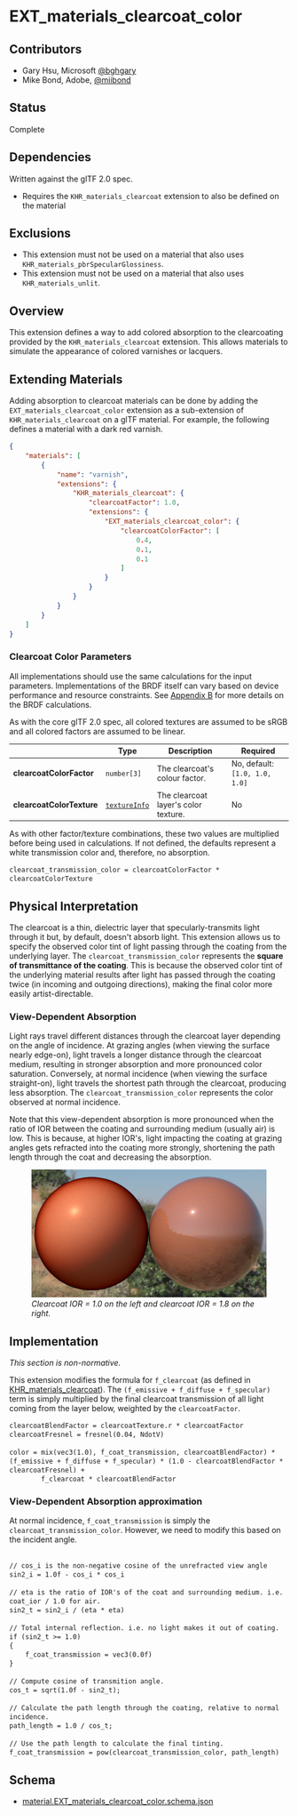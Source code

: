 # EXT\_materials\_clearcoat\_color

## Contributors

* Gary Hsu, Microsoft [@bghgary](https://twitter.com/bghgary)
* Mike Bond, Adobe, [@miibond](https://github.com/MiiBond)

## Status

Complete

## Dependencies

Written against the glTF 2.0 spec.
* Requires the `KHR_materials_clearcoat` extension to also be defined on the material

## Exclusions

* This extension must not be used on a material that also uses `KHR_materials_pbrSpecularGlossiness`.
* This extension must not be used on a material that also uses `KHR_materials_unlit`.

## Overview

This extension defines a way to add colored absorption to the clearcoating provided by the `KHR_materials_clearcoat` extension. This allows materials to simulate the appearance of colored varnishes or lacquers.

## Extending Materials

Adding absorption to clearcoat materials can be done by adding the `EXT_materials_clearcoat_color` extension as a sub-extension of `KHR_materials_clearcoat` on a glTF material.  For example, the following defines a material with a dark red varnish.

```json
{
    "materials": [
        {
            "name": "varnish",
            "extensions": {
                "KHR_materials_clearcoat": {
                    "clearcoatFactor": 1.0,
                    "extensions": {
                        "EXT_materials_clearcoat_color": {
                            "clearcoatColorFactor": [
                                0.4,
                                0.1,
                                0.1
                            ]
                        }
                    }
                }
            }
        }
    ]
}
```

### Clearcoat Color Parameters

All implementations should use the same calculations for the input parameters. Implementations of the BRDF itself can vary based on device performance and resource constraints. See [Appendix B](https://registry.khronos.org/glTF/specs/2.0/glTF-2.0.html#appendix-b-brdf-implementation) for more details on the BRDF calculations.

As with the core glTF 2.0 spec, all colored textures are assumed to be sRGB and all colored factors are assumed to be linear.

|                                  | Type                                                                            | Description                            | Required             |
|----------------------------------|---------------------------------------------------------------------------------|----------------------------------------|----------------------|
|**clearcoatColorFactor**    | `number[3]`                                                                                       | The clearcoat's colour factor.  | No, default: `[1.0, 1.0, 1.0]`   |
|**clearcoatColorTexture**   | [`textureInfo`](https://registry.khronos.org/glTF/specs/2.0/glTF-2.0.html#reference-textureinfo)  | The clearcoat layer's color texture.  | No                               |

As with other factor/texture combinations, these two values are multiplied before being used in calculations. If not defined, the defaults represent a white transmission color and, therefore, no absorption.
```
clearcoat_transmission_color = clearcoatColorFactor * clearcoatColorTexture
```

## Physical Interpretation

The clearcoat is a thin, dielectric layer that specularly-transmits light through it but, by default, doesn't absorb light. This extension allows us to specify the observed color tint of light passing through the coating from the underlying layer. The `clearcoat_transmission_color` represents the **square of transmittance of the coating**. This is because the observed color tint of the underlying material results after light has passed through the coating twice (in incoming and outgoing directions), making the final color more easily artist-directable.

### View-Dependent Absorption

Light rays travel different distances through the clearcoat layer depending on the angle of incidence. At grazing angles (when viewing the surface nearly edge-on), light travels a longer distance through the clearcoat medium, resulting in stronger absorption and more pronounced color saturation. Conversely, at normal incidence (when viewing the surface straight-on), light travels the shortest path through the clearcoat, producing less absorption. The `clearcoat_transmission_color` represents the color observed at normal incidence.

Note that this view-dependent absorption is more pronounced when the ratio of IOR between the coating and surrounding medium (usually air) is low. This is because, at higher IOR's, light impacting the coating at grazing angles gets refracted into the coating more strongly, shortening the path length through the coat and decreasing the absorption.

<figure>
<img src="./figures/ClearcoatIOR.png"/>
<figcaption><em>Clearcoat IOR = 1.0 on the left and clearcoat IOR = 1.8 on the right.</em>
</figcaption>
</figure>

## Implementation

*This section is non-normative.*

This extension modifies the formula for `f_clearcoat` (as defined in [KHR_materials_clearcoat](/extensions/2.0/Khronos/KHR_materials_clearcoat/README.md)). The `(f_emissive + f_diffuse + f_specular)` term is simply multiplied by the final clearcoat transmission of all light coming from the layer below, weighted by the `clearcoatFactor`.

```
clearcoatBlendFactor = clearcoatTexture.r * clearcoatFactor
clearcoatFresnel = fresnel(0.04, NdotV)

color = mix(vec3(1.0), f_coat_transmission, clearcoatBlendFactor) * (f_emissive + f_diffuse + f_specular) * (1.0 - clearcoatBlendFactor * clearcoatFresnel) +
        f_clearcoat * clearcoatBlendFactor
```

### View-Dependent Absorption approximation

At normal incidence, `f_coat_transmission` is simply the `clearcoat_transmission_color`. However, we need to modify this based on the incident angle.

```

// cos_i is the non-negative cosine of the unrefracted view angle
sin2_i = 1.0f - cos_i * cos_i 

// eta is the ratio of IOR's of the coat and surrounding medium. i.e. coat_ior / 1.0 for air.
sin2_t = sin2_i / (eta * eta)

// Total internal reflection. i.e. no light makes it out of coating.
if (sin2_t >= 1.0)
{
    f_coat_transmission = vec3(0.0f)
}

// Compute cosine of transmition angle.
cos_t = sqrt(1.0f - sin2_t);

// Calculate the path length through the coating, relative to normal incidence.
path_length = 1.0 / cos_t;

// Use the path length to calculate the final tinting.
f_coat_transmission = pow(clearcoat_transmission_color, path_length)
```

## Schema

- [material.EXT_materials_clearcoat_color.schema.json](schema/material.EXT_materials_clearcoat_color.schema.json)
 